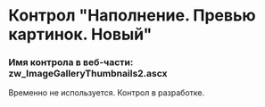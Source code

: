 ﻿---
description: 2.6.0.0
---
# Контрол "Наполнение. Превью картинок. Новый"
### Имя контрола в веб-части: zw_ImageGalleryThumbnails2.ascx
Временно не используется. Контрол в разработке.
